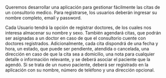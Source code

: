 Queremos desarrollar una aplicación para gestionar fácilmente las citas de un consultorio medico.
Para registrarse, los usuarios deberán ingresar su nombre completo, email y password.

Cada Usuario tendrá la opción de registrar doctores, de los cuales nos interesa almacenar su nombre
y sexo. También agendará citas, que podrán ser asignadas a un doctor en caso de que el consultorio
cuente con doctores registrados.
Adicionalmente, cada cita dispondrá de una fecha y hora, un estado, que puede ser pendiente, atendida
o cancelada, una dirección en caso de que la cita sea a domicilio, una nota para cualquier detalle o
información relevante, y se deberá asociar el paciente que la agendó.
Si se trata de un nuevo paciente, deberá ser registrado en la aplicación con su nombre, número de
teléfono y una dirección opcional.
